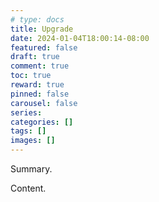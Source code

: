 ```yaml
---
# type: docs 
title: Upgrade
date: 2024-01-04T18:00:14-08:00
featured: false
draft: true
comment: true
toc: true
reward: true
pinned: false
carousel: false
series:
categories: []
tags: []
images: []
---
```


Summary.

<!--more-->

Content.
